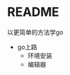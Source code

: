 # README

以更简单的方法学go

<ul>
    <li>go上路
        <ul>
            <li>环境安装</li>
            <li>编辑器</li>
        </ul>
    </li>
</ul>

